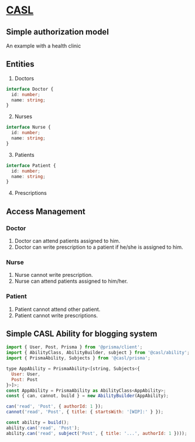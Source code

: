 # [CASL](https://casl.js.org/v5/en)

## Simple authorization model

An example with a health clinic

## Entities

1. Doctors

```ts
interface Doctor {
  id: number;
  name: string;
}
```

2. Nurses

```ts
interface Nurse {
  id: number;
  name: string;
}
```

3. Patients

```ts
interface Patient {
  id: number;
  name: string;
}
```

4. Prescriptions

## Access Management

### Doctor

1. Doctor can attend patients assigned to him.
2. Doctor can write prescription to a patient if he/she is assigned to him.

### Nurse

1. Nurse cannot write prescription.
2. Nurse can attend patients assigned to him/her.

### Patient

1. Patient cannot attend other patient.
2. Patient cannot write prescriptions.

## Simple CASL Ability for blogging system

```js
import { User, Post, Prisma } from '@prisma/client';
import { AbilityClass, AbilityBuilder, subject } from '@casl/ability';
import { PrismaAbility, Subjects } from '@casl/prisma';

type AppAbility = PrismaAbility<[string, Subjects<{
  User: User,
  Post: Post
}>]>;
const AppAbility = PrismaAbility as AbilityClass<AppAbility>;
const { can, cannot, build } = new AbilityBuilder(AppAbility);

can('read', 'Post', { authorId: 1 });
cannot('read', 'Post', { title: { startsWith: '[WIP]:' } });

const ability = build();
ability.can('read', 'Post');
ability.can('read', subject('Post', { title: '...', authorId: 1 })));
```
